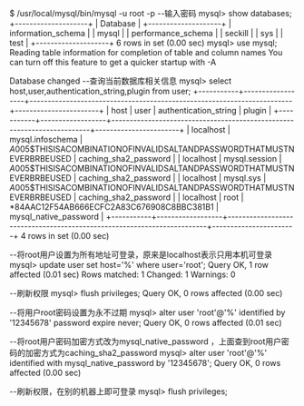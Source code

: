 $ /usr/local/mysql/bin/mysql -u root -p
--输入密码
mysql> show databases;
+--------------------+
| Database           |
+--------------------+
| information_schema |
| mysql              |
| performance_schema |
| seckill            |
| sys                |
| test               |
+--------------------+
6 rows in set (0.00 sec)
mysql> use mysql;
Reading table information for completion of table and column names
You can turn off this feature to get a quicker startup with -A

Database changed
--查询当前数据库相关信息
mysql> select host,user,authentication_string,plugin from user;
+-----------+------------------+------------------------------------------------------------------------+-----------------------+
| host      | user             | authentication_string                                                  | plugin                |
+-----------+------------------+------------------------------------------------------------------------+-----------------------+
| localhost | mysql.infoschema | $A$005$THISISACOMBINATIONOFINVALIDSALTANDPASSWORDTHATMUSTNEVERBRBEUSED | caching_sha2_password |
| localhost | mysql.session    | $A$005$THISISACOMBINATIONOFINVALIDSALTANDPASSWORDTHATMUSTNEVERBRBEUSED | caching_sha2_password |
| localhost | mysql.sys        | $A$005$THISISACOMBINATIONOFINVALIDSALTANDPASSWORDTHATMUSTNEVERBRBEUSED | caching_sha2_password |
| localhost | root             | *84AAC12F54AB666ECFC2A83C676908C8BBC381B1                              | mysql_native_password |
+-----------+------------------+------------------------------------------------------------------------+-----------------------+
4 rows in set (0.00 sec)

--将root用户设置为所有地址可登录，原来是localhost表示只用本机可登录
mysql> update user set host='%' where user='root';
Query OK, 1 row affected (0.01 sec)
Rows matched: 1  Changed: 1  Warnings: 0

--刷新权限
mysql> flush privileges;
Query OK, 0 rows affected (0.00 sec)

--将用户root密码设置为永不过期
mysql> alter user 'root'@'%' identified by '12345678' password expire never;
Query OK, 0 rows affected (0.01 sec)

--将root用户密码加密方式改为mysql_native_password ，上面查到root用户密码的加密方式为caching_sha2_password 
mysql> alter user 'root'@'%' identified with mysql_native_password by '12345678';
Query OK, 0 rows affected (0.00 sec)

--刷新权限，在别的机器上即可登录
mysql> flush privileges;